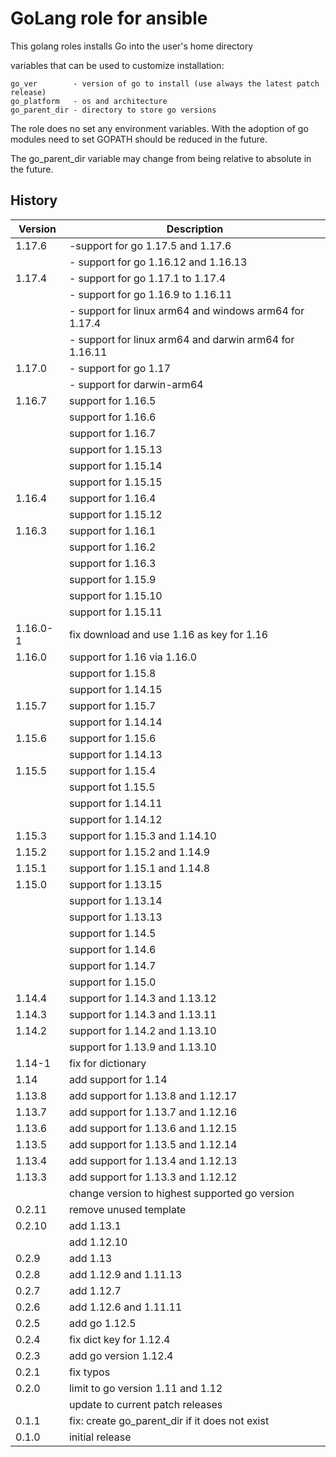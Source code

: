 # GoLang role for ansible

This golang roles installs Go into the user's home directory

variables that can be used to customize installation:

    go_ver        - version of go to install (use always the latest patch release)
    go_platform   - os and architecture
    go_parent_dir - directory to store go versions

The role does no set any environment variables. With the adoption of go modules need to set GOPATH should be reduced in the future.

The go_parent_dir variable may change from being relative to absolute in the future.

## History

|Version|Description|
|---|---|
|1.17.6|-support for go 1.17.5 and 1.17.6|
||- support for go 1.16.12 and 1.16.13|
|1.17.4|- support for go 1.17.1 to 1.17.4|
||- support for go 1.16.9 to 1.16.11|
||- support for linux arm64 and windows arm64 for 1.17.4|
||- support for linux arm64 and darwin arm64 for 1.16.11|
|1.17.0|- support for go 1.17|
||- support for darwin-arm64|
|1.16.7|support for 1.16.5|
||support for 1.16.6|
||support for 1.16.7|
||support for 1.15.13|
||support for 1.15.14|
||support for 1.15.15|
|1.16.4|support for 1.16.4|
||support for 1.15.12|
|1.16.3|support for 1.16.1|
||support for 1.16.2|
||support for 1.16.3|
||support for 1.15.9|
||support for 1.15.10|
||support for 1.15.11|
|1.16.0-1|fix download and use 1.16 as key for 1.16|
|1.16.0|support for 1.16 via 1.16.0|
||support for 1.15.8|
||support for 1.14.15|
|1.15.7|support for 1.15.7|
||support for 1.14.14|
|1.15.6|support for 1.15.6|
||support for 1.14.13|
|1.15.5|support for 1.15.4|
||support fot 1.15.5|
||support for 1.14.11|
||support for 1.14.12|
|1.15.3|support for 1.15.3 and 1.14.10|
|1.15.2|support for 1.15.2 and 1.14.9|
|1.15.1|support for 1.15.1 and 1.14.8|
|1.15.0|support for 1.13.15|
||support for 1.13.14|
||support for 1.13.13|
||support for 1.14.5|
||support for 1.14.6|
||support for 1.14.7|
||support for 1.15.0|
|1.14.4|support for 1.14.3 and 1.13.12|
|1.14.3|support for 1.14.3 and 1.13.11|
|1.14.2|support for 1.14.2 and 1.13.10|
||support for 1.13.9 and 1.13.10|
|1.14-1|fix for dictionary|
|1.14|add support for 1.14|
|1.13.8|add support for 1.13.8 and 1.12.17|
|1.13.7|add support for 1.13.7 and 1.12.16|
|1.13.6|add support for 1.13.6 and 1.12.15|
|1.13.5|add support for 1.13.5 and 1.12.14|
|1.13.4|add support for 1.13.4 and 1.12.13|
|1.13.3|add support for 1.13.3 and 1.12.12|
||change version to highest supported go version|
|0.2.11|remove unused template|
|0.2.10|add 1.13.1|
||add 1.12.10|
|0.2.9|add 1.13|
|0.2.8|add 1.12.9 and 1.11.13|
|0.2.7|add 1.12.7|
|0.2.6|add 1.12.6 and 1.11.11|
|0.2.5|add go 1.12.5|
|0.2.4|fix dict key for 1.12.4|
|0.2.3|add go version 1.12.4|
|0.2.1|fix typos|
|0.2.0|limit to go version 1.11 and 1.12|
||update to current patch releases|
|0.1.1|fix: create go_parent_dir if it does not exist|
|0.1.0|initial release|
